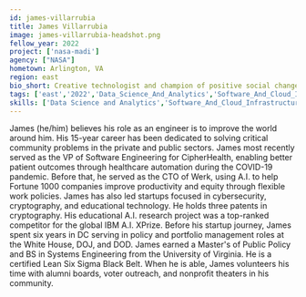 ```yaml
---
id: james-villarrubia
title: James Villarrubia
image: james-villarrubia-headshot.png
fellow_year: 2022
project: ['nasa-madi']
agency: ["NASA"]
hometown: Arlington, VA
region: east
bio_short: Creative technologist and champion of positive social change through engineering.
tags: ['east','2022','Data_Science_And_Analytics','Software_And_Cloud_Infrastructure']
skills: ['Data Science and Analytics','Software_And_Cloud_Infrastructure']
---
```


James (he/him) believes his role as an engineer is to improve the world around him.  His 15-year career has been dedicated to solving critical community problems in the private and public sectors. James most recently served as the VP of Software Engineering for CipherHealth, enabling better patient outcomes through healthcare automation during the COVID-19 pandemic.  Before that, he served as the CTO of Werk, using A.I. to help Fortune 1000 companies improve productivity and equity through flexible work policies. James has also led startups focused in cybersecurity, cryptography, and educational technology. He holds three patents in cryptography.  His educational A.I. research project was a top-ranked competitor for the global IBM A.I. XPrize.  Before his startup journey, James spent six years in DC serving in policy and portfolio management roles at the White House, DOJ, and DOD. James earned a Master's of Public Policy and BS in Systems Engineering from the University of Virginia.  He is a certified Lean Six Sigma Black Belt. When he is able, James volunteers his time with alumni boards, voter outreach, and nonprofit theaters in his community.